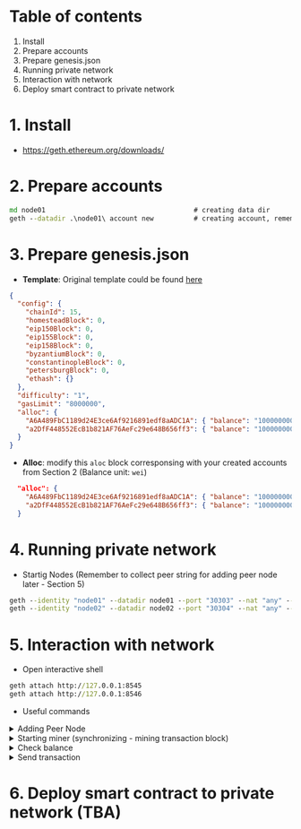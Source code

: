 # Table of contents

1. Install
2. Prepare accounts
3. Prepare genesis.json
4. Running private network
5. Interaction with network
6. Deploy smart contract to private network

# 1. Install
- https://geth.ethereum.org/downloads/

# 2. Prepare accounts
```cmd
md node01                                     # creating data dir
geth --datadir .\node01\ account new          # creating account, remember to backup account address
```

# 3. Prepare genesis.json
- **Template**: Original template could be found [here](https://geth.ethereum.org/docs/interface/private-network)

```json
{
  "config": {
    "chainId": 15,
    "homesteadBlock": 0,
    "eip150Block": 0,
    "eip155Block": 0,
    "eip158Block": 0,
    "byzantiumBlock": 0,
    "constantinopleBlock": 0,
    "petersburgBlock": 0,
    "ethash": {}
  },
  "difficulty": "1",
  "gasLimit": "8000000",
  "alloc": {
    "A6A489FbC1189d24E3ce6Af9216891edf8aADC1A": { "balance": "1000000000000" },
    "a2DfF448552EcB1b821AF76AeFc29e648B656ff3": { "balance": "1000000000" }
  }
}
```

- **Alloc**: modify this `aloc` block corresponsing with your created accounts from Section 2 (Balance unit: `wei`)

```json
  "alloc": {
    "A6A489FbC1189d24E3ce6Af9216891edf8aADC1A": { "balance": "1000000000000" },
    "a2DfF448552EcB1b821AF76AeFc29e648B656ff3": { "balance": "1000000000" }
  }
```

# 4. Running private network
- Startig Nodes (Remember to collect peer string for adding peer node later - Section 5)
```cmd
geth --identity "node01" --datadir node01 --port "30303" --nat "any" --ipcdisable --http --http.port 8545 --http.api "eth,net,web3,personal,miner,admin" --allow-insecure-unlock --miner.threads=1
geth --identity "node02" --datadir node02 --port "30304" --nat "any" --ipcdisable --http --http.port 8546 --http.api "eth,net,web3,personal,miner,admin" --allow-insecure-unlock --miner.threads=1
```

# 5. Interaction with network
- Open interactive shell
```cmd
geth attach http://127.0.0.1:8545
geth attach http://127.0.0.1:8546
```
- Useful commands
<details><summary>Adding Peer Node</summary>
<p>

```cmd
admin.addPeer("enode://7a34a32487a65f9eb2d01b172e6f6105da8413becb53296ed0d5166f311b95e09bc65bed9dd0c5e95a91445b6a08b33b3214c5acfb733996bd1c1ff9f31a0141@127.0.0.1:30304")
```

</p>
</details>

<details><summary>Starting miner (synchronizing - mining transaction block)</summary>
<p>

```cmd
miner.setEtherbase("0x57d863106f8e21e6962a6c5c9d8937fc429a9d14")
miner.start()
miner.stop()
```

</p>
</details>

<details><summary>Check balance</summary>
<p>

```cmd
eth.getBalance(eth.accounts[1])
```

</p>
</details>

<details><summary>Send transaction</summary>
<p>

```cmd
personal.unlockAccount(eth.accounts[0])
eth.sendTransaction({from:eth.accounts[0], to:eth.accounts[1], value:1000000})
```

</p>
</details>

# 6. Deploy smart contract to private network (TBA)
